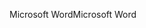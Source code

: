 <span data-ttu-id="af820-101">Microsoft Word</span><span class="sxs-lookup"><span data-stu-id="af820-101">Microsoft Word</span></span>